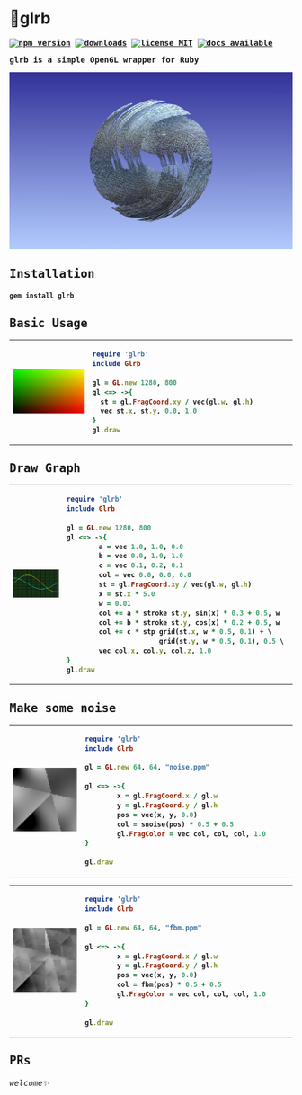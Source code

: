 # 🌁glrb

<strong>
<samp>

<p align="center">

[![ npm version ](https://img.shields.io/gem/v/glrb?style=flat&colorA=000&colorB=000)](https://rubygems.org/gems/glrb)
[![ downloads ](https://img.shields.io/gem/dt/glrb.svg?style=flat&colorA=000&colorB=000)](https://rubygems.org/gems/glrb)
[![ license MIT ](https://img.shields.io/github/license/tseijp/glrb?style=flat&colorA=000&colorB=000)](https://github.com/tseijp/glre)
[![ docs available ](https://img.shields.io/badge/docs-available-000.svg?style=flat&colorA=000)](https://tsei.jp)

glrb is a simple OpenGL wrapper for Ruby

</p>
<p align="center" valign="top">
  <a href="https://github.com/tseijp/glrb/blob/main/examples/demo/demo.rb">
    <img alt="🌁" src="https://raw.githubusercontent.com/tseijp/glrb/main/examples/demo/demo.png"></img>
  </a>
</p>

## Installation

```ruby
gem install glrb
```

## Basic Usage

<table>
<td width="256px">
<a href="https://github.com/tseijp/glrb/blob/main/examples/demo/basic.rb">
  <img alt=" " src="https://raw.githubusercontent.com/tseijp/glrb/main/examples/demo/basic.png"></img>
</a>
</td>
<td width="414px">

```ruby
require 'glrb'
include Glrb

gl = GL.new 1280, 800
gl <=> ->{
  st = gl.FragCoord.xy / vec(gl.w, gl.h)
  vec st.x, st.y, 0.0, 1.0
}
gl.draw
```

</td>
</table>

## Draw Graph

<table>
<td width="256px">
<a href="https://github.com/tseijp/glrb/blob/main/examples/demo/graph.rb">
  <img alt=" " src="https://raw.githubusercontent.com/tseijp/glrb/main/examples/demo/graph.png"></img>
</a>
</td>
<td width="414px">

```rb
require 'glrb'
include Glrb

gl = GL.new 1280, 800
gl <=> ->{
        a = vec 1.0, 1.0, 0.0
        b = vec 0.0, 1.0, 1.0
        c = vec 0.1, 0.2, 0.1
        col = vec 0.0, 0.0, 0.0
        st = gl.FragCoord.xy / vec(gl.w, gl.h)
        x = st.x * 5.0
        w = 0.01
        col += a * stroke st.y, sin(x) * 0.3 + 0.5, w
        col += b * stroke st.y, cos(x) * 0.2 + 0.5, w
        col += c * stp grid(st.x, w * 0.5, 0.1) + \
                       grid(st.y, w * 0.5, 0.1), 0.5 \
        vec col.x, col.y, col.z, 1.0
}
gl.draw
```

</td>
</table>

## Make some noise

<table>
<td width="256px">
<a href="https://github.com/tseijp/glrb/blob/main/examples/demo/noise.rb">
  <img width="256px" alt=" " src="https://raw.githubusercontent.com/tseijp/glrb/main/examples/demo/noise.png"></img>
</a>
</td>
<td width="414px">

```rb
require 'glrb'
include Glrb

gl = GL.new 64, 64, "noise.ppm"

gl <=> ->{
        x = gl.FragCoord.x / gl.w
        y = gl.FragCoord.y / gl.h
        pos = vec(x, y, 0.0)
        col = snoise(pos) * 0.5 + 0.5
        gl.FragColor = vec col, col, col, 1.0
}

gl.draw
```

</td>
</table>

<table>
<td width="256px">
<a href="https://github.com/tseijp/glrb/blob/main/examples/demo/fbm.rb">
  <img width="256px" alt=" " src="https://raw.githubusercontent.com/tseijp/glrb/main/examples/demo/fbm.png"></img>
</a>
</td>
<td width="414px">

```rb
require 'glrb'
include Glrb

gl = GL.new 64, 64, "fbm.ppm"

gl <=> ->{
        x = gl.FragCoord.x / gl.w
        y = gl.FragCoord.y / gl.h
        pos = vec(x, y, 0.0)
        col = fbm(pos) * 0.5 + 0.5
        gl.FragColor = vec col, col, col, 1.0
}

gl.draw
```

</td>
</table>

## PRs

###### welcome✨

</samp>
</strong>

